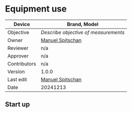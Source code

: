 # Equipment use

| Device       | Brand, Model                                              |
|--------------|-----------------------------------------------------------|
| Objective    | _Describe objective of measurements_                      |
| Owner        | [Manuel Spitschan](mailto:manuel.spitschan@tum.de) |
| Reviewer     | n/a |
| Approver     | n/a |
| Contributors | n/a |
| Version      | 1.0.0                                      |
| Last edit    | [Manuel Spitschan](mailto:manuel.spitschan@tum.de) |
| Date         | 20241213                                             |

## Start up

